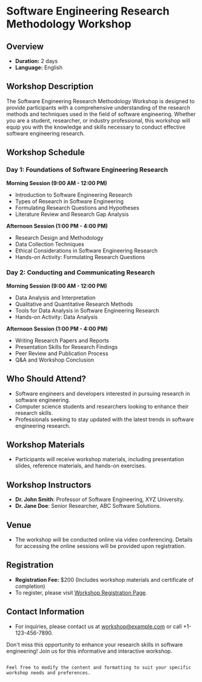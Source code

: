 # Software Engineering Research Methodology Workshop

## Overview
- **Duration:** 2 days
- **Language:** English

## Workshop Description
The Software Engineering Research Methodology Workshop is designed to provide participants with a comprehensive understanding of the research methods and techniques used in the field of software engineering. Whether you are a student, researcher, or industry professional, this workshop will equip you with the knowledge and skills necessary to conduct effective software engineering research.

## Workshop Schedule

### Day 1: Foundations of Software Engineering Research

**Morning Session (9:00 AM - 12:00 PM)**
- Introduction to Software Engineering Research
- Types of Research in Software Engineering
- Formulating Research Questions and Hypotheses
- Literature Review and Research Gap Analysis

**Afternoon Session (1:00 PM - 4:00 PM)**
- Research Design and Methodology
- Data Collection Techniques
- Ethical Considerations in Software Engineering Research
- Hands-on Activity: Formulating Research Questions

### Day 2: Conducting and Communicating Research

**Morning Session (9:00 AM - 12:00 PM)**
- Data Analysis and Interpretation
- Qualitative and Quantitative Research Methods
- Tools for Data Analysis in Software Engineering Research
- Hands-on Activity: Data Analysis

**Afternoon Session (1:00 PM - 4:00 PM)**
- Writing Research Papers and Reports
- Presentation Skills for Research Findings
- Peer Review and Publication Process
- Q&A and Workshop Conclusion

## Who Should Attend?
- Software engineers and developers interested in pursuing research in software engineering.
- Computer science students and researchers looking to enhance their research skills.
- Professionals seeking to stay updated with the latest trends in software engineering research.

## Workshop Materials
- Participants will receive workshop materials, including presentation slides, reference materials, and hands-on exercises.

## Workshop Instructors
- **Dr. John Smith**: Professor of Software Engineering, XYZ University.
- **Dr. Jane Doe**: Senior Researcher, ABC Software Solutions.

## Venue
- The workshop will be conducted online via video conferencing. Details for accessing the online sessions will be provided upon registration.

## Registration
- **Registration Fee:** $200 (Includes workshop materials and certificate of completion)
- To register, please visit [Workshop Registration Page](https://example.com/workshop-registration).

## Contact Information
- For inquiries, please contact us at workshop@example.com or call +1-123-456-7890.

Don't miss this opportunity to enhance your research skills in software engineering! Join us for this informative and interactive workshop.
```

Feel free to modify the content and formatting to suit your specific workshop needs and preferences.
